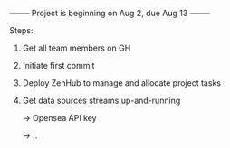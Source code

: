 –––––   Project is beginning on Aug 2, due Aug 13   –––––

Steps:
1. Get all team members on GH
2. Initiate first commit
3. Deploy ZenHub to manage and allocate project tasks 
4. Get data sources streams up-and-running

    -> Opensea API key
    
    -> ..
